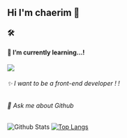 ## Hi I'm chaerim 👐

### 🛠️

#### 🌱 I’m currently learning...! 
<a href="https://reactjs.org/" target="_blank"><img src="https://img.shields.io/badge/
React-#61DAFB?style=flat-square&logo=React&logoColor=white"/></a>

###### ✨ I want to be a front-end developer ! !
###### 💬 Ask me about Github

<!--
**chaaerim/chaaerim** is a ✨ _special_ ✨ repository because its `README.md` (this file) appears on your GitHub profile.
-->

![Github Stats](https://github-readme-stats.vercel.app/api?username=chaaerim&show_icons=true)
[![Top Langs](https://github-readme-stats.vercel.app/api/top-langs/?username=chaaerim&layout=compact)](https://github.com/chaaerim/github-readme-stats)

